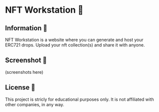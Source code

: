 # NFT Workstation 🎉️

## Information 📜

NFT Workstation is a website where you can generate and host your ERC721 drops. Upload your nft collection(s) and share it with anyone.

## Screenshot 📸

(screenshots here)

## License 🚀️

This project is stricly for educational purposes only. It is not affiliated with other companies, in any way.
